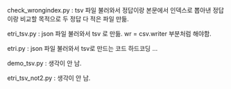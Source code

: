 check_wrongindex.py : tsv 파일 불러와서 정답이랑 본문에서 인덱스로 뽑아낸 정답이랑 비교할 목적으로 두 정답 다 적은 파일 만듦.

etri_tsv.py : json 파일 불러와서 tsv 로 만듦. wr = csv.writer 부분처럼 해야함. 

etri.py : json 파일 불러와서 tsv로 만드는 코드 하드코딩 ... 

demo_tsv.py : 생각이 안 남. 

etri_tsv_not2.py : 생각이 안 남. 
